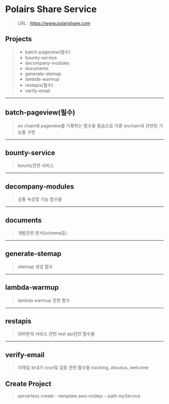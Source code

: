 # Polairs Share Service
> URL : https://www.polarishare.com



## Projects

> * batch-pageview(필수)
> * bounty-service
> * decompany-modules
> * documents
> * generate-stemap
> * lambda-warmup
> * restapis(필수)
> * verify-email

* * * 

## batch-pageview(필수)
> on chain에 pageview를 기록하는 함수을 중슴으로 각종 onchain과 관련된 기능들 구현


* * * 

## bounty-service
> bounty관련 서비스


* * * 

## decompany-modules
> 공통 속성및 기능 함수들

* * * 

## documents
> 개발관련 문서(schema등)

* * * 

## generate-stemap
> sitemap 생성 함수

* * * 

## lambda-warmup
> lambda warmup 관련 함수

* * * 

## restapis
> 대부분의 서비스 관련 rest api관련 함수들

* * * 

## verify-email
> 이메일 보내기 cron및 검증 관련 함수들
> tracking, aboutus, welcome


## Create Project
> serverless create --template aws-nodejs --path myService